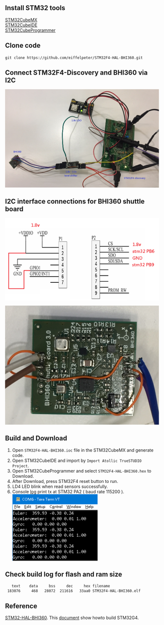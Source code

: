 
## Install STM32 tools
[STM32CubeMX](https://www.st.com/en/development-tools/stm32cubemx.html)  
[STM32CubeIDE](https://www.st.com/en/development-tools/stm32cubeide.html)  
[STM32CubeProgrammer](https://www.st.com/en/development-tools/stm32cubeprog.html)  

## Clone code
`git clone https://github.com/eiffelpeter/STM32F4-HAL-BHI360.git`  


## Connect STM32F4-Discovery and BHI360 via I2C
![IMAGE ALT TEXT HERE](./Doc/IMG_8921.jpg)  

## I2C interface connections for BHI360 shuttle board
![IMAGE ALT TEXT HERE](./Doc/bhi360_shuttle_board.png)  

![IMAGE ALT TEXT HERE](./Doc/bhi360_shuttle_board_2.jpg)  


## Build and Download
1. Open `STM32F4-HAL-BHI360.ioc` file in the STM32CubeMX and generate code.  
2. Open STM32CubeIDE and import by `Import Atollic TrueSTUDIO Project`.  
3. Open STM32CubeProgrammer and select `STM32F4-HAL-BHI360.hex` to Download.  
4. After Download, press STM32F4 reset button to run.  
5. LD4 LED blink when read sensors successfully.
6. Console [log](./Doc/log.txt) print tx at STM32 PA2 ( baud rate 115200 ).  
![IMAGE ALT TEXT HERE](./Doc/console.png)  


## Check build log for flash and ram size
```
   text	   data	    bss	    dec	    hex	filename
 183076	    468	  28072	 211616	  33aa0	STM32F4-HAL-BHI360.elf
```


## Reference
[STM32-HAL-BHI360](https://github.com/Dmivaka/STM32-HAL-BHI360/tree/main). This [document](./Doc/howto_build_STM32G4.docx) show howto build STM32G4.  
